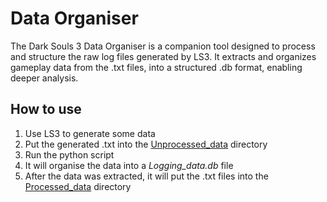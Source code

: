 # Data Organiser
The Dark Souls 3 Data Organiser is a companion tool designed to process and structure the raw log files generated by LS3. 
It extracts and organizes gameplay data from the .txt files, into a structured .db format, enabling deeper analysis.

## How to use
1. Use LS3 to generate some data
2. Put the generated .txt into the [Unprocessed_data](https://github.com/BenTheGoose69/DarkSoulsIII_Logger_and_Sorter/tree/f53b0bc491724504e37e8e588e74c94faedfe4a9/Data%20Organiser/Unprocessed_data) directory
3. Run the python script
4. It will organise the data into a _Logging_data.db_ file
5. After the data was extracted, it will put the .txt files into the
[Processed_data](https://github.com/BenTheGoose69/DarkSoulsIII_Logger_and_Sorter/tree/f53b0bc491724504e37e8e588e74c94faedfe4a9/Data%20Organiser/Processed_data) directory
